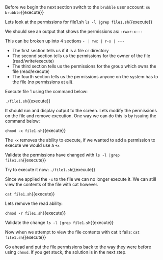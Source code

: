 Before we begin the next section switch to the `brubble` user account:
`su brubble`{{execute}}

Lets look at the permissions for file1.sh
`ls -l |grep file1.sh`{{execute}}

We should see an output that shows the permissions as:
`-rwxr-x---`

This can be broken up into 4 sections
`- | rwx | r-x | ---`

- The first section tells us if it is a file or directory
- The second section tells us the permissions for the owner of the file (read/write/execute)
- The third section tells us the permissions for the group which owns the file (read/execute)
- The fourth section tells us the permissions anyone on the system has to the file (no permissions at all).

Execute file 1 using the command below:

`./file1.sh`{{execute}}

It should run and display output to the screen. Lets modify the permissions on the file and remove execution. One way we can do this is by issuing the command below:

`chmod -x file1.sh`{{execute}}

The `-x` removes the ability to execute, if we wanted to add a permission to execute we would use a `+x` 

Validate the permissions have changed with `ls -l |grep file1.sh`{{execute}}

Try to execute it now:
`./file1.sh`{{execute}}

Since we applied the `-x` to the file we can no longer execute it. We can still view the contents of the file with cat however.

`cat file1.sh`{{execute}}

Lets remove the read ability:

`chmod -r file1.sh`{{execute}}

Validate the change `ls -l |grep file1.sh`{{execute}}

Now when we attempt to view the file contents with cat it fails:
`cat file1.sh`{{execute}}

Go ahead and put the file permissions back to the way they were before using `chmod`. If you get stuck, the solution is in the next step.